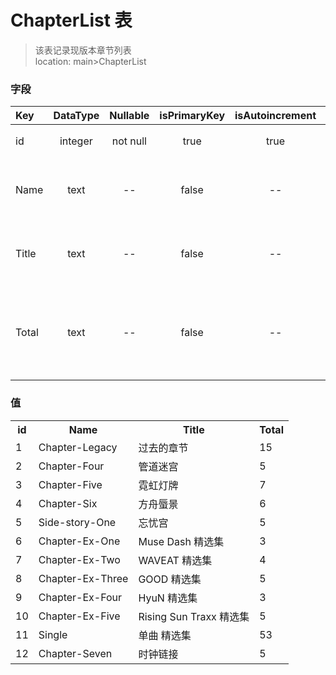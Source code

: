 # ChapterList 表
> 该表记录现版本章节列表 <br>
> location: main>ChapterList

### 字段
| Key | DataType | Nullable | isPrimaryKey | isAutoincrement | p.s. |
|:--|:-:|:-:|:-:|:-:|:--|
| id | integer | not null | true | true | 主键 |
| Name | text | -- | false | -- | 章节名字 |
| Title | text | -- | false | -- | 章节标题 |
| Total | text | -- | false | -- | 章节收录曲数 |

### 值
<table><tr><th>id</th><th>Name</th><th>Title</th><th>Total</th><tr><tr><td>1</td><td>Chapter-Legacy</td><td>过去的章节</td><td>15</td></tr><tr><td>2</td><td>Chapter-Four</td><td>管道迷宫</td><td>5</td></tr><tr><td>3</td><td>Chapter-Five</td><td>霓虹灯牌</td><td>7</td></tr><tr><td>4</td><td>Chapter-Six</td><td>方舟蜃景</td><td>6</td></tr><tr><td>5</td><td>Side-story-One</td><td>忘忧宫</td><td>5</td></tr><tr><td>6</td><td>Chapter-Ex-One</td><td>Muse Dash 精选集</td><td>3</td></tr><tr><td>7</td><td>Chapter-Ex-Two</td><td>WAVEAT 精选集</td><td>4</td></tr><tr><td>8</td><td>Chapter-Ex-Three</td><td>GOOD 精选集</td><td>5</td></tr><tr><td>9</td><td>Chapter-Ex-Four</td><td>HyuN 精选集</td><td>3</td></tr><tr><td>10</td><td>Chapter-Ex-Five</td><td>Rising Sun Traxx 精选集</td><td>5</td></tr><tr><td>11</td><td>Single</td><td>单曲 精选集</td><td>53</td></tr><tr><td>12</td><td>Chapter-Seven</td><td>时钟链接</td><td>5</td></tr></table>